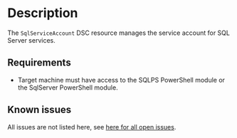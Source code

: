 # Description

The `SqlServiceAccount` DSC resource manages the service account for SQL
Server services.

## Requirements

* Target machine must have access to the SQLPS PowerShell module or the SqlServer
  PowerShell module.

## Known issues

All issues are not listed here, see [here for all open issues](https://github.com/dsccommunity/SqlServerCustomDsc/issues?q=is%3Aissue+is%3Aopen+in%3Atitle+SqlServiceAccount).
